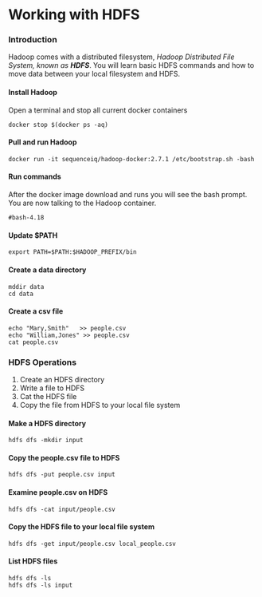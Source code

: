 # Working with HDFS

### Introduction

Hadoop comes with a distributed filesystem,  _Hadoop Distributed File System, known as **HDFS**_.  You will learn basic HDFS commands and how to move data between your local filesystem and HDFS.

#### Install Hadoop

Open a terminal and stop all current docker containers

```text
docker stop $(docker ps -aq)
```

#### Pull and run Hadoop

```text
docker run -it sequenceiq/hadoop-docker:2.7.1 /etc/bootstrap.sh -bash
```

#### Run commands

After the docker image download and runs you will see  the bash prompt. You are now talking to the Hadoop container.

```text
#bash-4.18
```

#### Update $PATH

```text
export PATH=$PATH:$HADOOP_PREFIX/bin 
```

#### Create a data directory

```text
mddir data
cd data
```

#### Create a csv file

```text
echo "Mary,Smith"   >> people.csv
echo "William,Jones" >> people.csv
cat people.csv
```

### HDFS Operations

1. Create an HDFS directory
2. Write a file to HDFS
3. Cat the HDFS file
4. Copy the file from HDFS to your local file system

#### Make a HDFS directory

```text
hdfs dfs -mkdir input
```

#### Copy the people.csv file to HDFS

```text
hdfs dfs -put people.csv input
```

#### Examine people.csv on HDFS

```text
hdfs dfs -cat input/people.csv
```

#### Copy the HDFS file to your local file system

```text
hdfs dfs -get input/people.csv local_people.csv
```

#### List HDFS files

```text
hdfs dfs -ls
hdfs dfs -ls input
```

#### 

